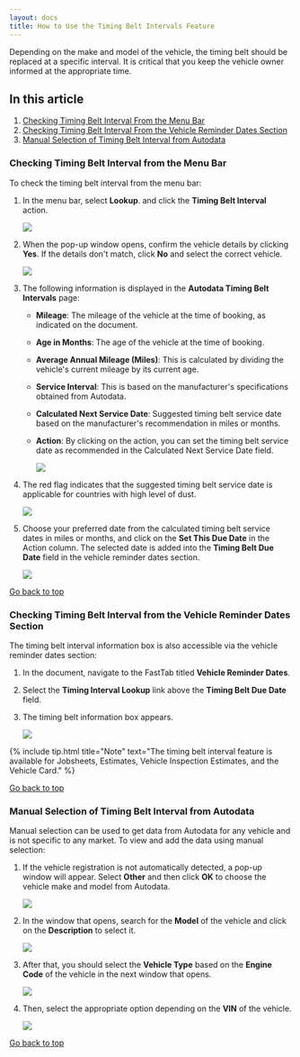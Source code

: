 ```yaml
---
layout: docs
title: How to Use the Timing Belt Intervals Feature
---
```


<a name="top"></a>

Depending on the make and model of the vehicle, the timing belt should be replaced at a specific interval. It is critical that you keep the vehicle owner informed at the appropriate time.

## In this article
1. [Checking Timing Belt Interval From the Menu Bar](#checking-timing-belt-interval-from-the-actions-bar)
2. [Checking Timing Belt Interval From the Vehicle Reminder Dates Section](#checking-timing-belt-interval-from-the-vehicle-reminder-dates-section)
3. [Manual Selection of Timing Belt Interval from Autodata](#manual-selection-of-timing-belt-interval-from-autodata)

### Checking Timing Belt Interval from the Menu Bar
To check the timing belt interval from the menu bar:
1. In the menu bar, select **Lookup**. and click the **Timing Belt Interval** action.

   ![](media/garagehive-timing-belt-intervals1.png)

2. When the pop-up window opens, confirm the vehicle details by clicking **Yes**. If the details don't match, click **No** and select the correct vehicle.

   ![](media/garagehive-timing-belt-intervals4.png)

3. The following information is displayed in the **Autodata Timing Belt Intervals** page:
   * **Mileage**: The mileage of the vehicle at the time of booking, as indicated on the document.
   * **Age in Months**: The age of the vehicle at the time of booking.
   * **Average Annual Mileage (Miles)**: This is calculated by dividing the vehicle's current mileage by its current age.
   * **Service Interval**: This is based on the manufacturer's specifications obtained from Autodata.
   * **Calculated Next Service Date**: Suggested timing belt service date based on the manufacturer's recommendation in miles or months.
   * **Action**: By clicking on the action, you can set the timing belt service date as recommended in the Calculated Next Service Date field.

      ![](media/garagehive-timing-belt-intervals2.png)

4. The red flag indicates that the suggested timing belt service date is applicable for countries with high level of dust.

   ![](media/garagehive-timing-belt-intervals7.png)

5. Choose your preferred date from the calculated timing belt service dates in miles or months, and click on the **Set This Due Date** in the Action column. The selected date is added into the **Timing Belt Due Date** field in the vehicle reminder dates section.

   ![](media/garagehive-timing-belt-intervals5.png)


[Go back to top](#top)


### Checking Timing Belt Interval from the Vehicle Reminder Dates Section
The timing belt interval information box is also accessible via the vehicle reminder dates section:
1. In the document, navigate to the FastTab titled **Vehicle Reminder Dates**.
2. Select the **Timing Interval Lookup** link above the **Timing Belt Due Date** field.
3. The timing belt information box appears.

   ![](media/garagehive-timing-belt-intervals6.png)


{% include tip.html title="Note" text="The timing belt interval feature is available for Jobsheets, Estimates, Vehicle Inspection Estimates, and the Vehicle Card." %}

[Go back to top](#top)


### Manual Selection of Timing Belt Interval from Autodata
Manual selection can be used to get data from Autodata for any vehicle and is not specific to any market. To view and add the data using manual selection:
1. If the vehicle registration is not automatically detected, a pop-up window will appear. Select **Other** and then click **OK** to choose the vehicle make and model from Autodata.

   ![](media/garagehive-autodata-repair-times2.png)

2. In the window that opens, search for the **Model** of the vehicle and click on the **Description** to select it.

   ![](media/garagehive-autodata-repair-times8.png)

3. After that, you should select the **Vehicle Type** based on the **Engine Code** of the vehicle in the next window that opens.

   ![](media/garagehive-autodata-repair-times9.png)

4. Then, select the appropriate option depending on the **VIN** of the vehicle.

   ![](media/garagehive-autodata-repair-times10.png)

[Go back to top](#top)
